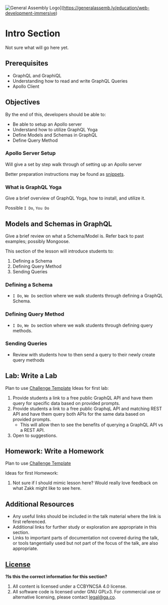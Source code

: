 ![General Assembly Logo](https://camo.githubusercontent.com/1a91b05b8f4d44b5bbfb83abac2b0996d8e26c92/687474703a2f2f692e696d6775722e636f6d2f6b6538555354712e706e67)](https://generalassemb.ly/education/web-development-immersive)

# Intro Section
Not sure what will go here yet.


## Prerequisites
* GraphQL and GraphiQL
* Understanding how to read and write GraphQL Queries
* Apollo Client

## Objectives

By the end of this, developers should be able to:
* Be able to setup an Apollo server
* Understand how to utilize GraphQL Yoga
* Define Models and Schemas in GraphQL
* Define Query Method

### Apollo Server Setup

Will give a set by step walk through of setting up an Apollo server

Better preparation instructions may be found as
[snippets](https://github.com/ga-wdi-boston/instructors/tree/master/snippets).


### What is GraphQL Yoga
Give a brief overview of GraphQL Yoga, how to install, and utilize it.

Possible `I Do`, `You Do`


## Models and Schemas in GraphQL
Give a brief review on what a Schema/Model is. Refer back to past examples; possibly Mongoose.

This section of the lesson will introduce students to:
1. Defining a Schema
2. Defining Query Method
3. Sending Queries

### Defining a Schema
* `I Do`, `We Do` section where we walk students through defining a GraphQL Schema.

### Defining Query Method
* `I Do`, `We Do` section where we walk students through defining query methods.

### Sending Queries
* Review with students how to then send a query to their newly create query methods

## Lab: Write a Lab
Plan to use [Challenge Template](https://git.generalassemb.ly/wdi-dc-instructors/homework-template)
Ideas for first lab:
  1. Provide students a link to a free public GraphQL API and have them query for specific data based on provided prompts.
  2. Provide students a link to a free public GraphqL API and matching REST API and have them query both APIs for the same data based on provided prompts.
      * This will allow then to see the benefits of querying a GraphQL API vs a REST API.
  3. Open to suggestions.

## Homework: Write a Homework
Plan to use [Challenge Template](https://git.generalassemb.ly/wdi-dc-instructors/homework-template)

Ideas for first Homework:
1. Not sure if I should mimic lesson here? Would really love feedback on what Zakk might like to see here.

## Additional Resources

- Any useful links should be included in the talk material where the link is first referenced.
- Additional links for further study or exploration are appropriate in this section.
- Links to important parts of documentation not covered during the talk, or tools tangentially used but not part of the focus of the talk, are also appropriate.

## [License](LICENSE)

**?Is this the correct information for this section?**
1. All content is licensed under a CC­BY­NC­SA 4.0 license.
2. All software code is licensed under GNU GPLv3. For commercial use or alternative licensing, please contact legal@ga.co.